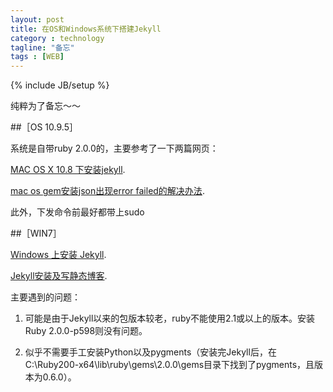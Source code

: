 ```yaml
---
layout: post
title: 在OS和Windows系统下搭建Jekyll
category : technology
tagline: "备忘"
tags : [WEB]
---
```

{% include JB/setup %}

纯粹为了备忘～～

##［OS 10.9.5］

系统是自带ruby 2.0.0的，主要参考了一下两篇网页：

[MAC OS X 10.8 下安装jekyll](http://www.blogways.net/blog/2013/04/08/install-jekyll-on-mac.html "With a Title").

[mac os gem安装json出现error failed的解决办法](http://www.jb51.net/article/51590.htm  "With a Title").

此外，下发命令前最好都带上sudo

##［WIN7］

[Windows 上安装 Jekyll](http://blog.csdn.net/kong5090041/article/details/38408211 "With a Title").

[Jekyll安装及写静态博客](http://www.tuicool.com/articles/7Vz6BzJ "With a Title").

主要遇到的问题：

1. 可能是由于Jekyll以来的包版本较老，ruby不能使用2.1或以上的版本。安装Ruby 2.0.0-p598则没有问题。

2. 似乎不需要手工安装Python以及pygments（安装完Jekyll后，在C:\Ruby200-x64\lib\ruby\gems\2.0.0\gems目录下找到了pygments，且版本为0.6.0）。